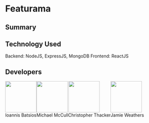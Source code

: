 # Featurama

## Summary

## Technology Used
Backend: NodeJS, ExpressJS, MongoDB
Frontend: ReactJS

## Developers
<div style="display:flex;">
    <div>
        <img src="https://avatars3.githubusercontent.com/u/19176974?s=460&v=4" width="100" height="100"><br>
        Ioannis Batsios
    </div>
    <div>
        <img src="https://avatars1.githubusercontent.com/u/42848059?s=460&v=4" width="100" height="100"><br>
        Michael McCull
    </div>
    <div>
        <img src="https://avatars0.githubusercontent.com/u/24241518?s=460&v=4" width="100" height="100"><br>
        Christopher Thacker
    </div>
    <div>
        <img src="https://avatars3.githubusercontent.com/u/26640295?s=460&v=4" width="100" height="100"><br>
        Jamie Weathers
    </div>

</div> 

